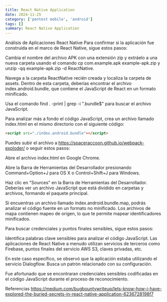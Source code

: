 ```yaml
---
title: React Native Application
date: 2024-11-25
category: ['pentest mobile', 'android']
tags: []
summary: React Native Application
---
```


Análisis de Aplicaciones React Native
Para confirmar si la aplicación fue construida en el marco de React Native, sigue estos pasos:

Cambia el nombre del archivo APK con una extensión zip y extráelo a una nueva carpeta usando el comando cp com.example.apk example-apk.zip y unzip -qq example-apk.zip -d ReactNative.

Navega a la carpeta ReactNative recién creada y localiza la carpeta de assets. Dentro de esta carpeta, deberías encontrar el archivo index.android.bundle, que contiene el JavaScript de React en un formato minificado.

Usa el comando find . -print | grep -i ".bundle$" para buscar el archivo JavaScript.

Para analizar más a fondo el código JavaScript, crea un archivo llamado index.html en el mismo directorio con el siguiente código:

```html
<script src="./index.android.bundle"></script>
```

Puedes subir el archivo a https://spaceraccoon.github.io/webpack-exploder/ o seguir estos pasos:

Abre el archivo index.html en Google Chrome.

Abre la Barra de Herramientas del Desarrollador presionando Command+Option+J para OS X o Control+Shift+J para Windows.

Haz clic en "Sources" en la Barra de Herramientas del Desarrollador. Deberías ver un archivo JavaScript que está dividido en carpetas y archivos, formando el paquete principal.

Si encuentras un archivo llamado index.android.bundle.map, podrás analizar el código fuente en un formato no minificado. Los archivos de mapa contienen mapeo de origen, lo que te permite mapear identificadores minificados.

Para buscar credenciales y puntos finales sensibles, sigue estos pasos:

Identifica palabras clave sensibles para analizar el código JavaScript. Las aplicaciones de React Native a menudo utilizan servicios de terceros como Firebase, puntos finales del servicio AWS S3, claves privadas, etc.

En este caso específico, se observó que la aplicación estaba utilizando el servicio Dialogflow. Busca un patrón relacionado con su configuración.

Fue afortunado que se encontraran credenciales sensibles codificadas en el código JavaScript durante el proceso de reconocimiento.

Referencias
https://medium.com/bugbountywriteup/lets-know-how-i-have-explored-the-buried-secrets-in-react-native-application-6236728198f7